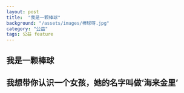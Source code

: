 ```yaml
---
layout: post
title:  "我是一颗棒球"
background: "/assets/images/棒球呀.jpg"
category: "公益"
tags: 公益 feature
---
```

## 我是一颗棒球
## 我想带你认识一个女孩，她的名字叫做‘海来金里’

